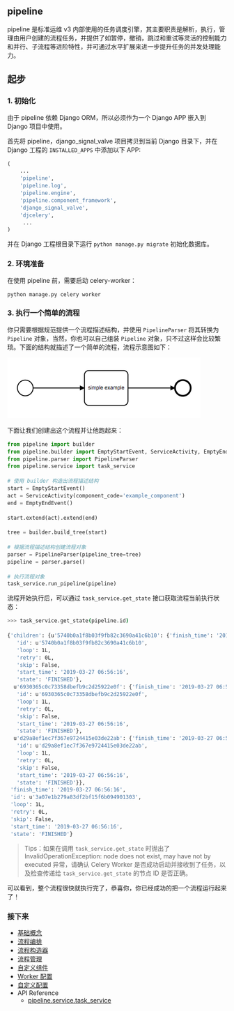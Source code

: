 
## pipeline

pipeline 是标准运维 v3 内部使用的任务调度引擎，其主要职责是解析，执行，管理由用户创建的流程任务，并提供了如暂停，撤销，跳过和重试等灵活的控制能力和并行、子流程等进阶特性，并可通过水平扩展来进一步提升任务的并发处理能力。

## 起步

### 1. 初始化

由于 pipeline 依赖 Django ORM，所以必须作为一个 Django APP 嵌入到 Django 项目中使用。

首先将 pipeline，django_signal_valve 项目拷贝到当前 Django 目录下，并在 Django 工程的 `INSTALLED_APPS` 中添加以下 APP:

```python
(
    ...
    'pipeline',
    'pipeline.log',
    'pipeline.engine',
    'pipeline.component_framework',
    'django_signal_valve',
    'djcelery',
     ...
)
```

并在 Django 工程根目录下运行 `python manage.py migrate` 初始化数据库。

### 2. 环境准备

在使用 pipeline 前，需要启动 celery-worker：

```shell
python manage.py celery worker
```

### 3. 执行一个简单的流程

你只需要根据规范提供一个流程描述结构，并使用 `PipelineParser` 将其转换为 `Pipeline` 对象，当然，你也可以自己组装 `Pipeline` 对象，只不过这样会比较繁琐。下面的结构就描述了一个简单的流程，流程示意图如下：

![simple example](https://raw.githubusercontent.com/homholueng/md_pic/master/pipeline_doc/simple_example.png)

下面让我们创建出这个流程并让他跑起来：

```python
from pipeline import builder
from pipeline.builder import EmptyStartEvent, ServiceActivity, EmptyEndEvent
from pipeline.parser import PipelineParser
from pipeline.service import task_service

# 使用 builder 构造出流程描述结构
start = EmptyStartEvent()
act = ServiceActivity(component_code='example_component')
end = EmptyEndEvent()

start.extend(act).extend(end)

tree = builder.build_tree(start)

# 根据流程描述结构创建流程对象
parser = PipelineParser(pipeline_tree=tree)
pipeline = parser.parse()

# 执行流程对象
task_service.run_pipeline(pipeline)
```

流程开始执行后，可以通过 `task_service.get_state` 接口获取流程当前执行状态：

```bash
>>> task_service.get_state(pipeline.id)

{'children': {u'5740b0a1f8b03f9fb82c3690a41c6b10': {'finish_time': '2019-03-27 06:56:16',
   'id': u'5740b0a1f8b03f9fb82c3690a41c6b10',
   'loop': 1L,
   'retry': 0L,
   'skip': False,
   'start_time': '2019-03-27 06:56:16',
   'state': 'FINISHED'},
  u'6930365c0c73358dbefb9c2d25922e0f': {'finish_time': '2019-03-27 06:56:16',
   'id': u'6930365c0c73358dbefb9c2d25922e0f',
   'loop': 1L,
   'retry': 0L,
   'skip': False,
   'start_time': '2019-03-27 06:56:16',
   'state': 'FINISHED'},
  u'd29a8ef1ec7f367e9724415e03de22ab': {'finish_time': '2019-03-27 06:56:16',
   'id': u'd29a8ef1ec7f367e9724415e03de22ab',
   'loop': 1L,
   'retry': 0L,
   'skip': False,
   'start_time': '2019-03-27 06:56:16',
   'state': 'FINISHED'}},
 'finish_time': '2019-03-27 06:56:16',
 'id': u'3a07e1b279a83df2bf15f6b094901303',
 'loop': 1L,
 'retry': 0L,
 'skip': False,
 'start_time': '2019-03-27 06:56:16',
 'state': 'FINISHED'}
```

> Tips：如果在调用 `task_service.get_state` 时抛出了 InvalidOperationException: node does not exist, may have not by executed 异常，请确认 Celery Worker 是否成功启动并接收到了任务，以及检查传递给 `task_service.get_state` 的节点 ID 是否正确。

可以看到，整个流程很快就执行完了，恭喜你，你已经成功的把一个流程运行起来了！

### 接下来

- [基础概念](./user_guide_basic_concept.md)
- [流程编排](./user_guide_flow_orchestration.md)
- [流程构造器](./user_guide_flow_builder.md)
- [流程管理](./user_guide_flow_management.md)
- [自定义组件](./user_guide_custom_component.md)
- [Worker 配置](./user_guide_workers.md)
- [自定义配置](./user_guide_config.md)
- API Reference
  - [pipeline.service.task_service](./api_reference/pipeline.service.task_service.md)